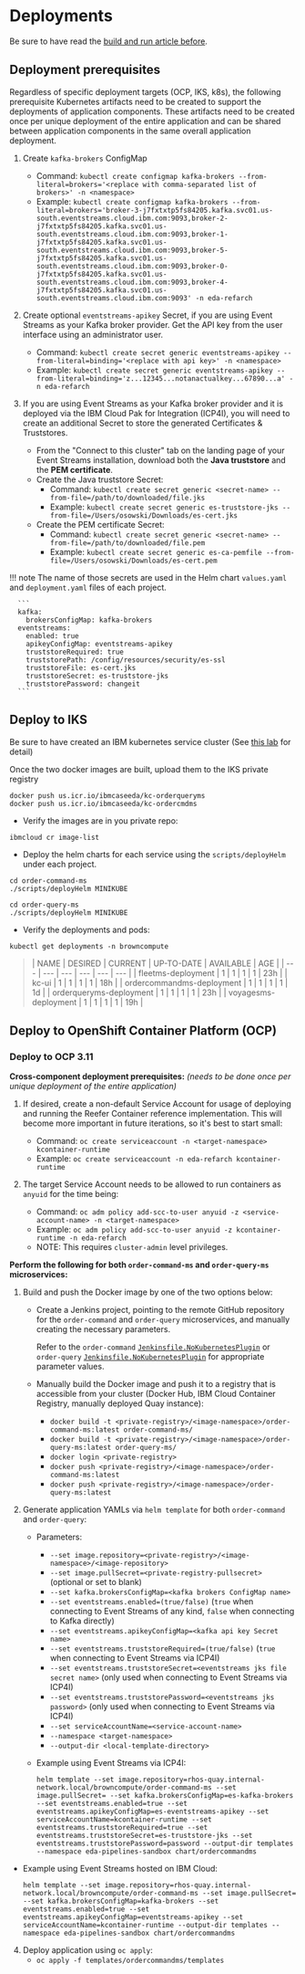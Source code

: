 # Deployments

Be sure to have read the [build and run article before](./build-run.md).

## Deployment prerequisites

Regardless of specific deployment targets (OCP, IKS, k8s), the following prerequisite Kubernetes artifacts need to be created to support the deployments of application components.  These artifacts need to be created once per unique deployment of the entire application and can be shared between application components in the same overall application deployment.

1. Create `kafka-brokers` ConfigMap

    - Command: `kubectl create configmap kafka-brokers --from-literal=brokers='<replace with comma-separated list of brokers>' -n <namespace>`
    - Example: `kubectl create configmap kafka-brokers --from-literal=brokers='broker-3-j7fxtxtp5fs84205.kafka.svc01.us-south.eventstreams.cloud.ibm.com:9093,broker-2-j7fxtxtp5fs84205.kafka.svc01.us-south.eventstreams.cloud.ibm.com:9093,broker-1-j7fxtxtp5fs84205.kafka.svc01.us-south.eventstreams.cloud.ibm.com:9093,broker-5-j7fxtxtp5fs84205.kafka.svc01.us-south.eventstreams.cloud.ibm.com:9093,broker-0-j7fxtxtp5fs84205.kafka.svc01.us-south.eventstreams.cloud.ibm.com:9093,broker-4-j7fxtxtp5fs84205.kafka.svc01.us-south.eventstreams.cloud.ibm.com:9093' -n eda-refarch`

2. Create optional `eventstreams-apikey` Secret, if you are using Event Streams as your Kafka broker provider. Get the API key from the user interface using an administrator user.
    - Command: `kubectl create secret generic eventstreams-apikey --from-literal=binding='<replace with api key>' -n <namespace>`
    - Example: `kubectl create secret generic eventstreams-apikey --from-literal=binding='z...12345...notanactualkey...67890...a' -n eda-refarch`

3. If you are using Event Streams as your Kafka broker provider and it is deployed via the IBM Cloud Pak for Integration (ICP4I), you will need to create an additional Secret to store the generated Certificates & Truststores.
    - From the "Connect to this cluster" tab on the landing page of your Event Streams installation, download both the **Java truststore** and the **PEM certificate**.
    - Create the Java truststore Secret:
        - Command: `kubectl create secret generic <secret-name> --from-file=/path/to/downloaded/file.jks`
        - Example: `kubectl create secret generic es-truststore-jks --from-file=/Users/osowski/Downloads/es-cert.jks`
    - Create the PEM certificate Secret:
        - Command: `kubectl create secret generic <secret-name> --from-file=/path/to/downloaded/file.pem`
        - Example: `kubectl create secret generic es-ca-pemfile --from-file=/Users/osowski/Downloads/es-cert.pem`

!!! note
      The name of those secrets are used in the Helm chart `values.yaml` and `deployment.yaml` files of each project.

      ```
      kafka:
        brokersConfigMap: kafka-brokers
      eventstreams:
        enabled: true
        apikeyConfigMap: eventstreams-apikey
        truststoreRequired: true
        truststorePath: /config/resources/security/es-ssl
        truststoreFile: es-cert.jks
        truststoreSecret: es-truststore-jks
        truststorePassword: changeit
      ```

## Deploy to IKS

Be sure to have created an IBM kubernetes service cluster (See [this lab](https://ibm-cloud-architecture.github.io/refarch-eda/training/eda-skill-journey/#5-hands-on-lab-prepare-ibm-cloud-iks-openshift-environment) for detail)


Once the two docker images are built, upload them to the IKS private registry

```
docker push us.icr.io/ibmcaseeda/kc-orderqueryms
docker push us.icr.io/ibmcaseeda/kc-ordercmdms
```

* Verify the images are in you private repo:

```shell
ibmcloud cr image-list
```

* Deploy the helm charts for each service using the `scripts/deployHelm` under each project.

```
cd order-command-ms
./scripts/deployHelm MINIKUBE

cd order-query-ms
./scripts/deployHelm MINIKUBE
```

* Verify the deployments and pods:

```shell
kubectl get deployments -n browncompute
```
>  | NAME | DESIRED | CURRENT  | UP-TO-DATE  | AVAILABLE  | AGE |
  | --- | --- | --- | --- | --- | --- |
  | fleetms-deployment  |  1  |       1     |    1     |       1     |      23h |
  | kc-ui              |  1  |  1  |  1   |  1  |     18h |
  | ordercommandms-deployment | 1  | 1  | 1  |  1  |   1d |
  | orderqueryms-deployment | 1  |   1 |  1  |  1  |   23h  |
  | voyagesms-deployment |   1   |  1  |  1  |  1  |   19h |


## Deploy to OpenShift Container Platform (OCP)

### Deploy to OCP 3.11

**Cross-component deployment prerequisites:** _(needs to be done once per unique deployment of the entire application)_

1. If desired, create a non-default Service Account for usage of deploying and running the Reefer Container reference implementation.  This will become more important in future iterations, so it's best to start small:
    - Command: `oc create serviceaccount -n <target-namespace> kcontainer-runtime`
    - Example: `oc create serviceaccount -n eda-refarch kcontainer-runtime`

2. The target Service Account needs to be allowed to run containers as `anyuid` for the time being:
    - Command: `oc adm policy add-scc-to-user anyuid -z <service-account-name> -n <target-namespace>`
    - Example: `oc adm policy add-scc-to-user anyuid -z kcontainer-runtime -n eda-refarch`
    - NOTE: This requires `cluster-admin` level privileges.

**Perform the following for both `order-command-ms` and `order-query-ms` microservices:**

1. Build and push the Docker image by one of the two options below:
    - Create a Jenkins project, pointing to the remote GitHub repository for the `order-command` and `order-query` microservices, and manually creating the necessary parameters.  
    
      Refer to the `order-command` [`Jenkinsfile.NoKubernetesPlugin`](https://github.com/ibm-cloud-architecture/refarch-kc-order-ms/blob/master/order-command-ms/Jenkinsfile.NoKubernetesPlugin) or `order-query` [`Jenkinsfile.NoKubernetesPlugin`](https://github.com/ibm-cloud-architecture/refarch-kc-order-ms/blob/master/order-query-ms/Jenkinsfile.NoKubernetesPlugin) for appropriate parameter values.

    - Manually build the Docker image and push it to a registry that is accessible from your cluster (Docker Hub, IBM Cloud Container Registry, manually deployed Quay instance):
      
        - `docker build -t <private-registry>/<image-namespace>/order-command-ms:latest order-command-ms/`
        - `docker build -t <private-registry>/<image-namespace>/order-query-ms:latest order-query-ms/`
        - `docker login <private-registry>`
        - `docker push <private-registry>/<image-namespace>/order-command-ms:latest`
        - `docker push <private-registry>/<image-namespace>/order-query-ms:latest`

2. Generate application YAMLs via `helm template` for both `order-command` and `order-query`:
    - Parameters:
        - `--set image.repository=<private-registry>/<image-namespace>/<image-repository>`
        - `--set image.pullSecret=<private-registry-pullsecret>` (optional or set to blank)
        - `--set kafka.brokersConfigMap=<kafka brokers ConfigMap name>`
        - `--set eventstreams.enabled=(true/false)` (`true` when connecting to Event Streams of any kind, `false` when connecting to Kafka directly)
        - `--set eventstreams.apikeyConfigMap=<kafka api key Secret name>`
        - `--set eventstreams.truststoreRequired=(true/false)` (`true` when connecting to Event Streams via ICP4I)
        - `--set eventstreams.truststoreSecret=<eventstreams jks file secret name>` (only used when connecting to Event Streams via ICP4I)
        - `--set eventstreams.truststorePassword=<eventstreams jks password>` (only used when connecting to Event Streams via ICP4I)
        - `--set serviceAccountName=<service-account-name>`
        - `--namespace <target-namespace>`
        - `--output-dir <local-template-directory>`
    - Example using Event Streams via ICP4I:
   
      ```shell
      helm template --set image.repository=rhos-quay.internal-network.local/browncompute/order-command-ms --set image.pullSecret= --set kafka.brokersConfigMap=es-kafka-brokers --set eventstreams.enabled=true --set eventstreams.apikeyConfigMap=es-eventstreams-apikey --set serviceAccountName=kcontainer-runtime --set eventstreams.truststoreRequired=true --set eventstreams.truststoreSecret=es-truststore-jks --set eventstreams.truststorePassword=password --output-dir templates --namespace eda-pipelines-sandbox chart/ordercommandms
      ```
  - Example using Event Streams hosted on IBM Cloud:
      ```shell
      helm template --set image.repository=rhos-quay.internal-network.local/browncompute/order-command-ms --set image.pullSecret= --set kafka.brokersConfigMap=kafka-brokers --set eventstreams.enabled=true --set eventstreams.apikeyConfigMap=eventstreams-apikey --set serviceAccountName=kcontainer-runtime --output-dir templates --namespace eda-pipelines-sandbox chart/ordercommandms
      ```

4. Deploy application using `oc apply`:
      - `oc apply -f templates/ordercommandms/templates`

